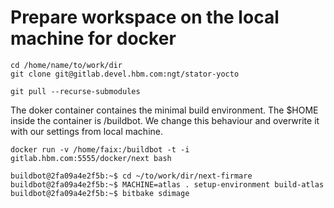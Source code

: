 # Prepare workspace on the local machine for docker

``` shell
cd /home/name/to/work/dir
git clone git@gitlab.devel.hbm.com:ngt/stator-yocto
```

``` shell
git pull --recurse-submodules
```

The doker container containes the minimal build environment. The $HOME
inside the container is /buildbot. We change this behaviour and
overwrite it with our settings from local machine.

``` shell
docker run -v /home/faix:/buildbot -t -i gitlab.hbm.com:5555/docker/next bash
```

``` shell
buildbot@2fa09a4e2f5b:~$ cd ~/to/work/dir/next-firmare
buildbot@2fa09a4e2f5b:~$ MACHINE=atlas . setup-environment build-atlas
buildbot@2fa09a4e2f5b:~$ bitbake sdimage
```
